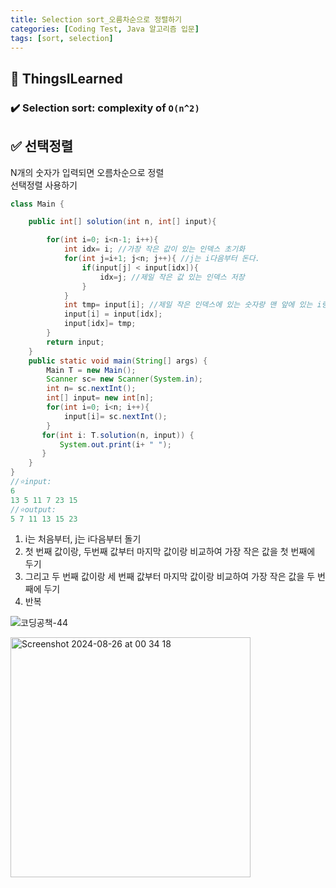 ```yaml
---
title: Selection sort_오름차순으로 정렬하기
categories: [Coding Test, Java 알고리즘 입문]
tags: [sort, selection]
---
```


## 🔵 ThingsILearned

### ✔️ Selection sort: complexity of `O(n^2)`

## ✅ 선택정렬

N개의 숫자가 입력되면 오름차순으로 정렬 <br>
선택정렬 사용하기<br>

```java
class Main {

    public int[] solution(int n, int[] input){

        for(int i=0; i<n-1; i++){
            int idx= i; //가장 작은 값이 있는 인덱스 초기화
            for(int j=i+1; j<n; j++){ //j는 i다음부터 돈다.
                if(input[j] < input[idx]){
                    idx=j; //제일 작은 값 있는 인덱스 저장
                }
            }
            int tmp= input[i]; //제일 작은 인덱스에 있는 숫자랑 맨 앞에 있는 i랑 바꿔줌
            input[i] = input[idx];
            input[idx]= tmp;
        }
        return input;
    }
    public static void main(String[] args) {
        Main T = new Main();
        Scanner sc= new Scanner(System.in);
        int n= sc.nextInt();
        int[] input= new int[n];
        for(int i=0; i<n; i++){
            input[i]= sc.nextInt();
        }
       for(int i: T.solution(n, input)) {
           System.out.print(i+ " ");
       }
    }
}
//⭐️input:
6
13 5 11 7 23 15
//⭐️output:
5 7 11 13 15 23
```

1. i는 처음부터, j는 i다음부터 돌기 <br>
2. 첫 번째 값이랑, 두번째 값부터 마지막 값이랑 비교하여 가장 작은 값을 첫 번째에 두기 <br>
3. 그리고 두 번째 값이랑 세 번째 값부터 마지막 값이랑 비교하여 가장 작은 값을 두 번째에 두기
4. 반복 <br>

![코딩공책-44](https://github.com/soheeparklee/project_online-forum_April2024/assets/97790983/5f12bacf-b097-4536-81ff-51b9c9944948)

<img width="384" alt="Screenshot 2024-08-26 at 00 34 18" src="https://github.com/user-attachments/assets/81c06469-a4e4-493b-aaf1-0eb59cea5aa7">
